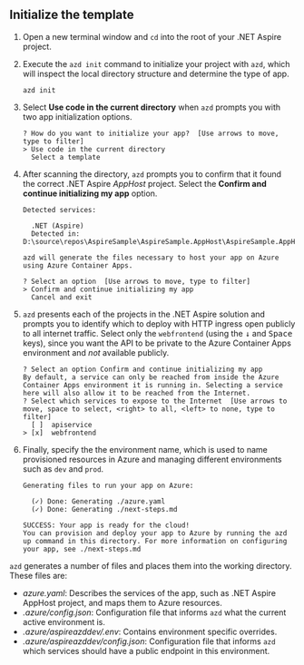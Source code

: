 ## Initialize the template

1. Open a new terminal window and `cd` into the root of your .NET Aspire project.

1. Execute the `azd init` command to initialize your project with `azd`, which will inspect the local directory structure and determine the type of app.

    ```azdeveloper
    azd init
    ```

1. Select **Use code in the current directory** when `azd` prompts you with two app initialization options.

    ```Output
    ? How do you want to initialize your app?  [Use arrows to move, type to filter]
    > Use code in the current directory
      Select a template
    ```

1. After scanning the directory, `azd` prompts you to confirm that it found the correct .NET Aspire _AppHost_ project. Select the **Confirm and continue initializing my app** option.

    ```Output
    Detected services:
    
      .NET (Aspire)
      Detected in: D:\source\repos\AspireSample\AspireSample.AppHost\AspireSample.AppHost.csproj
    
    azd will generate the files necessary to host your app on Azure using Azure Container Apps.
    
    ? Select an option  [Use arrows to move, type to filter]
    > Confirm and continue initializing my app
      Cancel and exit
    ```

1. `azd` presents each of the projects in the .NET Aspire solution and prompts you to identify which to deploy with HTTP ingress open publicly to all internet traffic. Select only the `webfrontend` (using the <kbd>↓</kbd> and <kbd>Space</kbd> keys), since you want the API to be private to the Azure Container Apps environment and *not* available publicly.

    ```Output
    ? Select an option Confirm and continue initializing my app
    By default, a service can only be reached from inside the Azure Container Apps environment it is running in. Selecting a service here will also allow it to be reached from the Internet.
    ? Select which services to expose to the Internet  [Use arrows to move, space to select, <right> to all, <left> to none, type to filter]
      [ ]  apiservice
    > [x]  webfrontend
    ```

1. Finally, specify the the environment name, which is used to name provisioned resources in Azure and managing different environments such as `dev` and `prod`.

    ```Output
    Generating files to run your app on Azure:
    
      (✓) Done: Generating ./azure.yaml
      (✓) Done: Generating ./next-steps.md
    
    SUCCESS: Your app is ready for the cloud!
    You can provision and deploy your app to Azure by running the azd up command in this directory. For more information on configuring your app, see ./next-steps.md
    ```

`azd` generates a number of files and places them into the working directory. These files are:

- _azure.yaml_: Describes the services of the app, such as .NET Aspire AppHost project, and maps them to Azure resources.
- _.azure/config.json_: Configuration file that informs `azd` what the current active environment is.
- _.azure/aspireazddev/.env_: Contains environment specific overrides.
- _.azure/aspireazddev/config.json_: Configuration file that informs `azd` which services should have a public endpoint in this environment.
